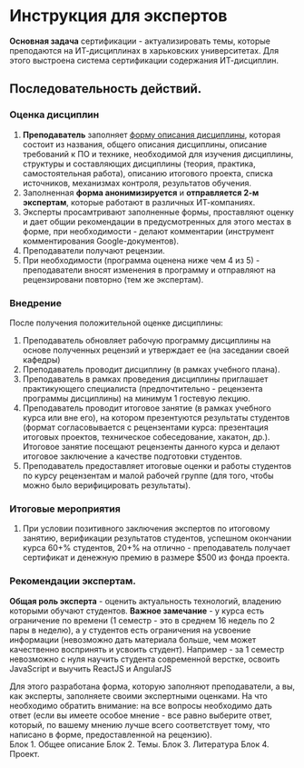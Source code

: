 # Инструкция для экспертов
**Основная задача** сертификации - актуализировать темы, которые преподаются на ИТ-дисциплинах в харьковских университетах. Для этого выстроена система сертификации содержания ИТ-дисциплин.

## Последовательность действий.
### Оценка дисциплин
1. **Преподаватель** заполняет [форму описания дисциплины](https://docs.google.com/document/d/1aE-HZqK0xGfwAV-uBYe28oPXpIeUntL5BFlkMlOcBbU/edit), которая состоит из названия, общего описания дисциплины, описание требований к ПО и технике, необходимой для изучения дисциплины, структуры и составляющих дисциплины (теория, практика, самостоятельная работа), описанию итогового проекта, списка источников, механизмах контроля, результатов обучения. 
2. Заполненная **форма анонимизируется** и **отправляется 2-м экспертам**, которые работают в различных ИТ-компаниях.
3. Эксперты просамтривают заполненные формы, проставляют оценку и дает общии рекомендации в предусмотренных для этого местах в форме, при необходимости - делают комментарии (инструмент комментирования Google-документов).
4. Преподаватели получают рецензии.
5. При необходимости (программа оценена ниже чем 4 из 5) - преподаватели вносят изменения в программу и отправляют на рецензировани повторно (тем же экспертам).
### Внедрение
После получения положительной оценке дисциплины:
1. Преподаватель обновляет рабочую программу дисциплины на основе полученных рецензий и утверждает ее (на заседании своей кафедры)
2. Преподаватель проводит дисциплину (в рамках учебного плана).
3. Преподаватель в рамках проведения дисциплины приглашает практикующего специалиста (предпочтительно - рецензента программы дисциплины) на минимум 1 гостевую лекцию.
4. Преподаватель проводит итоговое занятие (в рамках учебного курса или вне его), на котором презентуются результаты студентов (формат согласовывается с рецензентами курса: презентация итоговых проектов, техническое собеседование, хакатон, др.). Итоговое занятие посещают рецензенты данного курса и делают итоговое заключение а качестве подготовки студентов.
5. Преподаватель предоставляет итоговые оценки и работы студентов по курсу рецензентам и малой рабочей группе (для того, чтобы можно было верифицировать результаты).
### Итоговые мероприятия
1. При условии позитивного заключения экспертов по итоговому занятию, верификации результатов студентов, успешном окончании курса 60+% студентов, 20+% на отлично - преподаватель получает сертификат и денежную премию в размере $500 из фонда проекта.

### Рекомендации экспертам.
**Общая роль эксперта** - оценить актуальность технологий, владению которыми обучают студентов.
**Важное замечание** - у курса есть ограничение по времени (1 семестр - это в среднем 16 недель по 2 пары в неделю), а у студентов есть ограничения на усвоение информации (невозможно дать материала больше, чем может качественно воспринять и усвоить студент). Например - за 1 семестр невозможно с нуля научить студента современной верстке, освоить JavaScript и выучить ReactJS и AngularJS





 Для этого разработана форма, которую заполняют преподаватели, а вы, как эксперты, заполняете своими экспертными оценками.
На что необходимо обратить внимание: на все вопросы необходимо дать ответ (если вы имеете особое мнение - все равно выберите ответ, который, по вашему мнению лучше всего соответствует тому, что написано в форме, предоставленной на рецензию).  
Блок 1. Общее описание
Блок 2. Темы.
Блок 3. Литература
Блок 4. Проект.